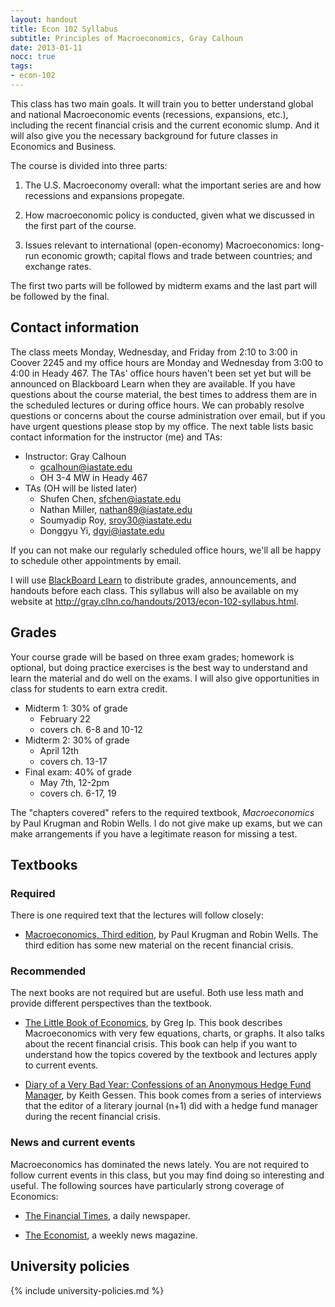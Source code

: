 ```yaml
---
layout: handout
title: Econ 102 Syllabus
subtitle: Principles of Macroeconomics, Gray Calhoun
date: 2013-01-11
nocc: true
tags:
- econ-102
---
```


This class has two main goals. It will train you to better understand
global and national Macroeconomic events (recessions, expansions,
etc.), including the recent financial crisis and the current economic
slump.  And it will also give you the necessary background for future
classes in Economics and Business.

The course is divided into three parts:

1. The U.S. Macroeconomy overall: what the important series are and
   how recessions and expansions propegate.

2. How macroeconomic policy is conducted, given what we discussed in
   the first part of the course.

3. Issues relevant to international (open-economy) Macroeconomics:
   long-run economic growth; capital flows and trade between countries;
   and exchange rates.

The first two parts will be followed by midterm exams and the last
part will be followed by the final.

Contact information 
-------------------

The class meets Monday, Wednesday, and Friday from 2:10 to 3:00 in
Coover 2245 and my office hours are Monday and Wednesday from 3:00 to
4:00 in Heady 467.  The TAs' office hours haven't been set
yet but will be announced on Blackboard Learn when they are available.
If you have questions about the course material, the best times to
address them are in the scheduled lectures or during office hours. We
can probably resolve questions or concerns about the course
administration over email, but if you have urgent questions please
stop by my office.  The next table lists basic contact information for
the instructor (me) and TAs:

* Instructor: Gray Calhoun
  * <gcalhoun@iastate.edu>
  * OH 3-4 MW in Heady 467
* TAs (OH will be listed later)
  * Shufen Chen, <sfchen@iastate.edu>
  * Nathan Miller, <nathan89@iastate.edu>
  * Soumyadip Roy, <sroy30@iastate.edu>
  * Donggyu Yi, <dgyi@iastate.edu>

If you can not make our regularly scheduled office hours, we'll all be
happy to schedule other appointments by email.

I will use [BlackBoard Learn](https://bb.its.iastate.edu) to
distribute grades, announcements, and handouts before each class.  This
syllabus will also be available on my website at
<http://gray.clhn.co/handouts/2013/econ-102-syllabus.html>.

Grades
------

Your course grade will be based on three exam grades; homework is
optional, but doing practice exercises is the best way to understand
and learn the material and do well on the exams.  I will also give
opportunities in class for students to earn extra credit.

* Midterm 1: 30% of grade
  - February 22
  - covers ch. 6-8 and 10-12
* Midterm 2: 30% of grade
  - April 12th
  - covers ch. 13-17
* Final exam: 40% of grade
  - May 7th, 12-2pm
  - covers ch. 6-17, 19

The "chapters covered" refers to the required textbook,
*Macroeconomics* by Paul Krugman and Robin Wells.  I do not give make
up exams, but we can make arrangements if you have a legitimate reason
for missing a test.

Textbooks
---------

### Required
There is one required text that the lectures will follow closely:

* [Macroeconomics, Third
  edition](http://bcs.worthpublishers.com/krugmanwellsmacro3), by Paul
  Krugman and Robin Wells.  The third edition has some new material on
  the recent financial crisis.

### Recommended
The next books are not required but are useful.  Both use less math
and provide different perspectives than the textbook.

* [The Little Book of Economics](http://gregip.wordpress.com/), by
  Greg Ip. This book describes Macroeconomics with very few equations,
  charts, or graphs.  It also talks about the recent financial
  crisis. This book can help if you want to understand how the topics
  covered by the textbook and lectures apply to current events.

* [Diary of a Very Bad Year: Confessions of an Anonymous Hedge Fund
    Manager](http://shop.nplusonemag.com/products/diary-of-a-very-bad-year-confessions-of-an-anonymous-hedge-fund-manager),
    by Keith Gessen.  This book comes from a series of interviews that
    the editor of a literary journal (n+1) did with a hedge fund
    manager during the recent financial crisis.

### News and current events
Macroeconomics has dominated the news lately.  You are not required to
follow current events in this class, but you may find doing so
interesting and useful.  The following sources have particularly
strong coverage of Economics:

* [The Financial Times](http://www.ft.com), a daily newspaper.

* [The Economist](http://www.economist.com), a weekly news magazine.

University policies
-------------------

{% include university-policies.md %}
